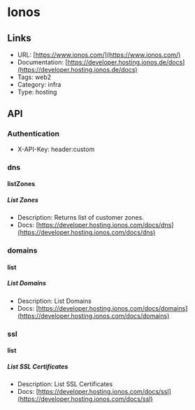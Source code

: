 # Ionos

## Links

* URL: [https://www.ionos.com/](https://www.ionos.com/)
* Documentation: [https://developer.hosting.ionos.de/docs](https://developer.hosting.ionos.de/docs)
* Tags: web2
* Category: infra
* Type: hosting

## API

### Authentication

* X-API-Key: header:custom

### dns

#### listZones

##### List Zones

* Description: Returns list of customer zones.
* Docs: [https://developer.hosting.ionos.com/docs/dns](https://developer.hosting.ionos.com/docs/dns)

### domains

#### list

##### List Domains

* Description: List Domains
* Docs: [https://developer.hosting.ionos.com/docs/domains](https://developer.hosting.ionos.com/docs/domains)

### ssl

#### list

##### List SSL Certificates

* Description: List SSL Certificates
* Docs: [https://developer.hosting.ionos.com/docs/ssl](https://developer.hosting.ionos.com/docs/ssl)

